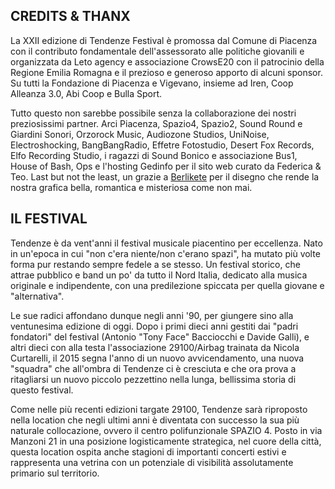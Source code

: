 ## CREDITS & THANX

La XXII edizione di Tendenze Festival è promossa dal Comune di Piacenza con il contributo fondamentale dell'assessorato alle politiche giovanili e organizzata da Leto agency e associazione CrowsE20 con il patrocinio della Regione Emilia Romagna e il prezioso e generoso apporto di alcuni sponsor. Su tutti la Fondazione di Piacenza e Vigevano, insieme ad Iren, Coop Alleanza 3.0, Abi Coop e Bulla Sport.

Tutto questo non sarebbe possibile senza la collaborazione dei nostri preziosissimi partner. Arci Piacenza, Spazio4, Spazio2, Sound Round e Giardini Sonori, Orzorock Music, Audiozone Studios, UniNoise, Electroshocking, BangBangRadio, Effetre Fotostudio, Desert Fox Records, Elfo Recording Studio, i ragazzi di Sound Bonico e associazione Bus1, House of Bash, Ops e l'hosting Gedinfo per il sito web curato da Federica & Teo. Last but not the least, un grazie a <a href="https://www.facebook.com/berlikete/" rel="noopener" target="_blank">Berlikete</a> per il disegno che rende la nostra grafica bella, romantica e misteriosa come non mai.

## IL FESTIVAL

Tendenze è da vent'anni il festival musicale piacentino per eccellenza. Nato in un'epoca in cui "non c'era niente/non c'erano spazi", ha mutato più volte forma pur restando sempre fedele a se stesso. Un festival storico, che attrae pubblico e band un po' da tutto il Nord Italia, dedicato alla musica originale e indipendente, con una predilezione spiccata per quella giovane e "alternativa".

Le sue radici affondano dunque negli anni '90, per giungere sino alla ventunesima edizione di oggi. Dopo i primi dieci anni gestiti dai "padri fondatori" del festival (Antonio "Tony Face" Bacciocchi e Davide Galli), e altri dieci con alla testa l'associazione 29100/Airbag trainata da Nicola Curtarelli, il 2015 segna l'anno di un nuovo avvicendamento, una nuova "squadra"  che all'ombra di Tendenze ci è cresciuta e che ora prova a ritagliarsi un nuovo piccolo pezzettino nella lunga, bellissima storia di questo festival.

Come nelle più recenti edizioni targate 29100, Tendenze sarà riproposto nella location che negli ultimi anni è diventata con successo la sua più naturale collocazione, ovvero il centro polifunzionale SPAZIO 4. Posto in via Manzoni 21 in una posizione logisticamente strategica, nel cuore della città, questa location ospita anche stagioni di importanti concerti estivi e rappresenta una vetrina con un potenziale di visibilità assolutamente primario sul territorio.
